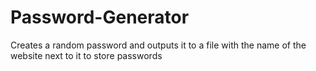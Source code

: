 # Password-Generator
Creates a random password and outputs it to a file with the name of the website next to it to store passwords
